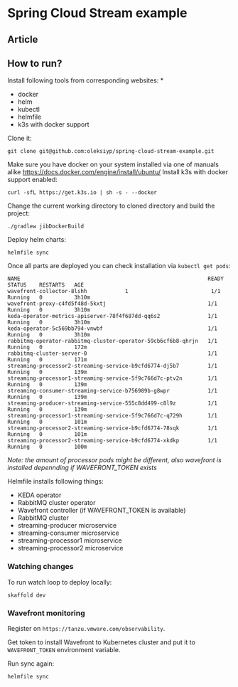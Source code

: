 # Spring Cloud Stream example

## Article



## How to run?

Install following tools from corresponding websites:
 * 
 * docker
 * helm
 * kubectl
 * helmfile
 * k3s with docker support

Clone it:

```
git clone git@github.com:oleksiyp/spring-cloud-stream-example.git
```

Make sure you have docker on your system installed via one of manuals alike https://docs.docker.com/engine/install/ubuntu/
Install k3s with docker support enabled:

```
curl -sfL https://get.k3s.io | sh -s - --docker
```

Change the current working directory to cloned directory and build the project:
```
./gradlew jibDockerBuild
```
Deploy helm charts:

```
helmfile sync
```

Once all parts are deployed you can check installation via `kubectl get pods`:
```
NAME                                                           READY   STATUS    RESTARTS   AGE
wavefront-collector-8lshh            1                          1/1     Running   0          3h10m
wavefront-proxy-c4fd5f48d-5kxtj                                1/1     Running   0          3h10m
keda-operator-metrics-apiserver-78f4f687dd-qq6s2               1/1     Running   0          3h10m
keda-operator-5c569bb794-vnwbf                                 1/1     Running   0          3h10m
rabbitmq-operator-rabbitmq-cluster-operator-59cb6cf6b8-qhrjn   1/1     Running   0          172m
rabbitmq-cluster-server-0                                      1/1     Running   0          171m
streaming-processor2-streaming-service-b9cfd6774-dj5b7         1/1     Running   0          139m
streaming-processor1-streaming-service-5f9c766d7c-ptv2n        1/1     Running   0          139m
streaming-consumer-streaming-service-b756989b-g8wpr            1/1     Running   0          139m
streaming-producer-streaming-service-555c8dd499-c8l9z          1/1     Running   0          139m
streaming-processor1-streaming-service-5f9c766d7c-q729h        1/1     Running   0          101m
streaming-processor2-streaming-service-b9cfd6774-78sqk         1/1     Running   0          101m
streaming-processor2-streaming-service-b9cfd6774-xkdkp         1/1     Running   0          100m
```

*Note: the amount of processor pods might be different, also wavefront is installed depennding if WAVEFRONT_TOKEN exists*

Helmfile installs following things:

 - KEDA operator
 - RabbitMQ cluster operator
 - Wavefront controller (if WAVEFRONT_TOKEN is available)
 - RabbitMQ cluster
 - streaming-producer microservice
 - streaming-consumer microservice
 - streaming-processor1 microservice
 - streaming-processor2 microservice

### Watching changes

To run watch loop to deploy locally:
```
skaffold dev
```

### Wavefront monitoring

Register on `https://tanzu.vmware.com/observability`.

Get token to install Wavefront to Kubernetes cluster
and put it to `WAVEFRONT_TOKEN` environment variable.

Run sync again:

```
helmfile sync
```

